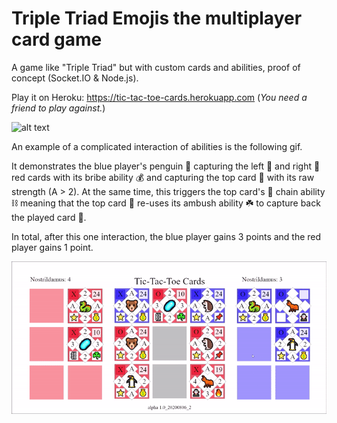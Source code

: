 # Triple Triad Emojis the multiplayer card game
A game like "Triple Triad" but with custom cards and abilities, proof of concept (Socket.IO &amp; Node.js).

Play it on Heroku: https://tic-tac-toe-cards.herokuapp.com (*You need a friend to play against.*)

![alt text](https://i.stack.imgur.com/5WVZo.png)

An example of a complicated interaction of abilities is the following gif. 

It demonstrates the blue player's penguin 🐧 capturing the left 🐻 and right 🦔 red cards with its bribe ability 💰 and capturing the top card 🦠 with its raw strength (A > 2). At the same time, this triggers the top card's 🦠 chain ability ⛓️ meaning that the top card 🦠 re-uses its ambush ability ☘️ to capture back the played card 🐧. 

In total, after this one interaction, the blue player gains 3 points and the red player gains 1 point.

![Example](example.gif)
